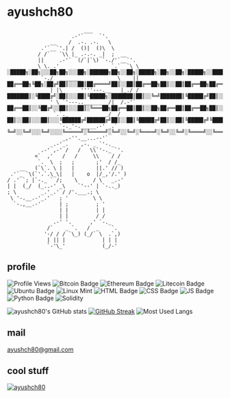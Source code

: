 # ayushch80
```
                         ___
                     .-'`     `'.
              __    /  .-. .-.   \
           .'`__`'.| /  ()|  ()\  \
          / /`   `\\ |_ .-.-. _|  ;  __
          ||     .-'`  (/`|`\) `-./'`__`'.
          \ \. .'                 `.`  `\ \     ░█████╗░██╗░░░██╗██╗░░░██╗░██████╗██╗░░██╗░█████╗░██╗░░██╗░█████╗░░█████╗░
           `-./  _______            \    ||     ██╔══██╗╚██╗░██╔╝██║░░░██║██╔════╝██║░░██║██╔══██╗██║░░██║██╔══██╗██╔══██╗
              | |\      ''''---.__   |_./ /     ███████║░╚████╔╝░██║░░░██║╚█████╗░███████║██║░░╚═╝███████║╚█████╔╝██║░░██║
              ' \ `'---..________/|  /.-'`      ██╔══██║░░╚██╔╝░░██║░░░██║░╚═══██╗██╔══██║██║░░██╗██╔══██║██╔══██╗██║░░██║
               `.`._            _/  /           ██║░░██║░░░██║░░░╚██████╔╝██████╔╝██║░░██║╚█████╔╝██║░░██║╚█████╔╝╚█████╔╝
                 `-._'-._____.-' _.`            ╚═╝░░╚═╝░░░╚═╝░░░░╚═════╝░╚═════╝░╚═╝░░╚═╝░╚════╝░╚═╝░░╚═╝░╚════╝░░╚════╝░
                  _,-''.__...--'`
              _.-'_.    ,-. _ `'-._
           .-' ,-' /   /   \\`'-._ `'.
         <`  ,'   /   /     \\    / /
          `.  \  ;   ;       ;'  / /_
    __   (`\`. \ |   |       ||.' // )
 .'`_ `\(`'.`.\_\|   |    o  |/_,'/.' )
/ .' `; |`-._ ` /;    \     / \   _.-'
| |  (_/  (_..-' _\    `'--' | `-.._)
; \        _.'_.' / /'.___.; \
 \ '-.__.-'_.'   ; '        \ \
  `-.,__.-'      | ;         ; '
                 | |         | |
                 | |         / /
               .-' '.      ,' `-._
             /`    _ `.   /  _    `.
            '-/ / / `\_) (_/` \  .`,)
             | || |            | | |
             `-'\_'            (_/-'
```
## profile
![Profile Views](https://komarev.com/ghpvc/?username=ayushch80)
![Bitcoin Badge](https://img.shields.io/badge/Bitcoin-000000?style=for-the-badge&logo=bitcoin&logoColor=black)
![Ethereum Badge](https://img.shields.io/badge/Ethereum-3C3C3D?style=for-the-badge&logo=Ethereum&logoColor=white)
![Litecoin Badge](https://img.shields.io/badge/Litecoin-A6A9AA?style=for-the-badge&logo=Litecoin&logoColor=white)
![Ubuntu Badge](https://img.shields.io/badge/Ubuntu-E95420?style=for-the-badge&logo=ubuntu&logoColor=white)
![Linux Mint](https://img.shields.io/badge/Linux_Mint-87CF3E?style=for-the-badge&logo=linux-mint&logoColor=white)
![HTML Badge](https://img.shields.io/badge/HTML5-E34F26?style=for-the-badge&logo=html5&logoColor=white)
![CSS Badge](https://img.shields.io/badge/CSS3-1572B6?style=for-the-badge&logo=css3&logoColor=white)
![JS Badge](https://img.shields.io/badge/JavaScript-323330?style=for-the-badge&logo=javascript&logoColor=F7DF1E)
![Python Badge](https://img.shields.io/badge/Python-FFD43B?style=for-the-badge&logo=python&logoColor=blue)
![Solidity](https://img.shields.io/badge/Solidity-e6e6e6?style=for-the-badge&logo=solidity&logoColor=black)

![ayushch80's GitHub stats](https://github-readme-stats.vercel.app/api?username=ayushch80&count_private=true)
[![GitHub Streak](https://github-readme-streak-stats.herokuapp.com?user=ayushch80&theme=ads-juicy-fresh&hide_border=true&date_format=j%20M%5B%20Y%5D&ring=0030DD)](https://git.io/streak-stats)
![Most Used Langs](https://github-readme-stats.vercel.app/api/top-langs/?username=ayushch80)

## mail
ayushch80@gmail.com

## cool stuff
<p align="left"> <a href="https://github.com/ryo-ma/github-profile-trophy"><img src="https://github-profile-trophy.vercel.app/?username=ayushch80" alt="ayushch80" /></a> </p>


